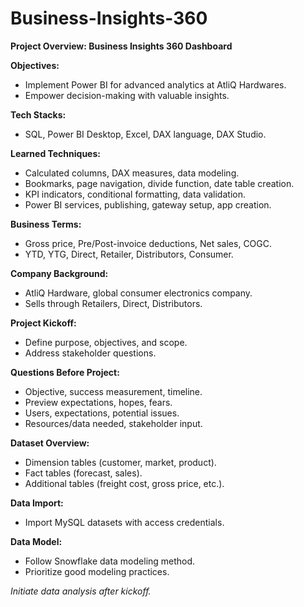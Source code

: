 # Business-Insights-360

**Project Overview: Business Insights 360 Dashboard**

**Objectives:**
- Implement Power BI for advanced analytics at AtliQ Hardwares.
- Empower decision-making with valuable insights.

**Tech Stacks:**
- SQL, Power BI Desktop, Excel, DAX language, DAX Studio.

**Learned Techniques:**
- Calculated columns, DAX measures, data modeling.
- Bookmarks, page navigation, divide function, date table creation.
- KPI indicators, conditional formatting, data validation.
- Power BI services, publishing, gateway setup, app creation.

**Business Terms:**
- Gross price, Pre/Post-invoice deductions, Net sales, COGC.
- YTD, YTG, Direct, Retailer, Distributors, Consumer.

**Company Background:**
- AtliQ Hardware, global consumer electronics company.
- Sells through Retailers, Direct, Distributors.

**Project Kickoff:**
- Define purpose, objectives, and scope.
- Address stakeholder questions.

**Questions Before Project:**
- Objective, success measurement, timeline.
- Preview expectations, hopes, fears.
- Users, expectations, potential issues.
- Resources/data needed, stakeholder input.

**Dataset Overview:**
- Dimension tables (customer, market, product).
- Fact tables (forecast, sales).
- Additional tables (freight cost, gross price, etc.).

**Data Import:**
- Import MySQL datasets with access credentials.

**Data Model:**
- Follow Snowflake data modeling method.
- Prioritize good modeling practices.

*Initiate data analysis after kickoff.*
